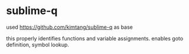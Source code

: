 # sublime-q

used https://github.com/kimtang/sublime-q as base

this properly identifies functions and variable assignments.
enables goto definition, symbol lookup.